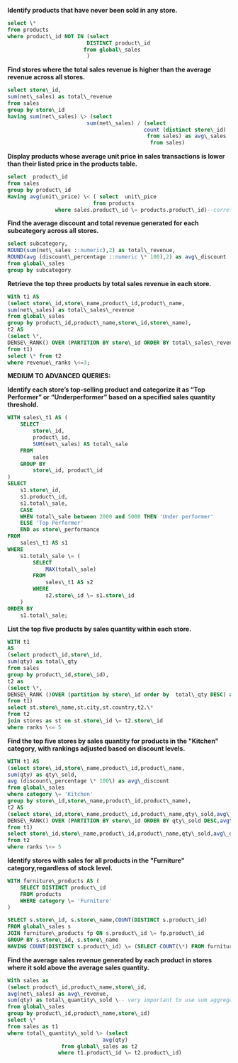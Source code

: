   
**Identify products that have never been sold in any store.**
```sql
select \*  
from products  
where product\_id NOT IN (select   
                         DISTINCT product\_id  
                        from global\_sales  
                         )
```
**Find stores where the total sales revenue is higher than the average revenue across all stores.**
```sql
select store\_id,  
sum(net\_sales) as total\_revenue  
from sales  
group by store\_id  
having sum(net\_sales) \> (select   
                         sum(net\_sales) / (select   
                                           count (distinct store\_id)  
                                            from sales) as avg\_sales   
                                             from sales)
```
**Display products whose average unit price in sales transactions is lower than their listed price in the products table.**
```sql
select  product\_id  
from sales  
group by product\_id  
Having avg(unit\_price) \< ( select  unit\_pice  
                           from products  
			   where sales.product\_id \= products.product\_id)--correlated subquery  
```
                                          
**Find the average discount and total revenue generated for each subcategory across all stores.**
```sql 
select subcategory,  
ROUND(sum(net\_sales ::numeric),2) as total\_revenue,  
ROUND(avg (discount\_percentage ::numeric \* 100),2) as avg\_discount  
from global\_sales  
group by subcategory
```
**Retrieve the top three products by total sales revenue in each store.** 
```sql
With t1 AS  
(select store\_id,store\_name,product\_id,product\_name,  
sum(net\_sales) as total\_sales\_revenue  
from global\_sales  
group by product\_id,product\_name,store\_id,store\_name),  
t2 AS  
(select \*,   
DENSE\_RANK() OVER (PARTITION BY store\_id ORDER BY total\_sales\_revenue DESC) as revenue\_ranks  
from t1)  
select \* from t2  
where revenue\_ranks \<=3;
```
**MEDIUM TO ADVANCED QUERIES:**  

**Identify each store’s top-selling product and categorize it as “Top Performer” or “Underperformer” based on a specified sales quantity threshold.**
```sql
WITH sales\_t1 AS (  
    SELECT   
        store\_id,  
        product\_id,  
        SUM(net\_sales) AS total\_sale  
    FROM   
        sales  
    GROUP BY   
        store\_id, product\_id  
)  
SELECT   
    s1.store\_id,  
    s1.product\_id,  
    s1.total\_sale,  
	CASE  
    WHEN total\_sale between 2000 and 5000 THEN 'Under performer'  
    ELSE 'Top Performer'  
	END as store\_performance  
FROM   
    sales\_t1 AS s1  
WHERE   
    s1.total\_sale \= (  
        SELECT   
            MAX(total\_sale)  
        FROM   
            sales\_t1 AS s2  
        WHERE   
            s2.store\_id \= s1.store\_id  
    )  
ORDER BY   
    s1.total\_sale;
```
 **List the top five products by sales quantity within each store.**
```sql
WITH t1   
AS  
(select product\_id,store\_id,  
sum(qty) as total\_qty  
from sales  
group by product\_id,store\_id),  
t2 as  
(select \*,  
DENSE\_RANK ()OVER (partition by store\_id order by  total\_qty DESC) as ranks  
from t1)  
select st.store\_name,st.city,st.country,t2.\*  
from t2  
join stores as st on st.store\_id \= t2.store\_id  
where ranks \<= 5
```
**Find the top five stores by sales quantity for products in the "Kitchen" category, with rankings adjusted based on discount levels.**
```sql
WITH t1 AS  
(select store\_id,store\_name,product\_id,product\_name,  
sum(qty) as qty\_sold,  
avg (discount\_percentage \* 100\) as avg\_discount  
from global\_sales  
where category \= 'Kitchen'  
group by store\_id,store\_name,product\_id,product\_name),  
t2 AS  
(select store\_id,store\_name,product\_id,product\_name,qty\_sold,avg\_discount,   
DENSE\_RANK() OVER (PARTITION BY store\_id ORDER BY qty\_sold DESC,avg\_discount DESC) as ranks  
from t1)  
select store\_id,store\_name,product\_id,product\_name,qty\_sold,avg\_discount  
from t2  
where ranks \<= 5
```
**Identify stores with sales for all products in the "Furniture" category,regardless of stock level.**
```sql
WITH furniture\_products AS (  
    SELECT DISTINCT product\_id  
    FROM products  
    WHERE category \= 'Furniture'  
)

SELECT s.store\_id, s.store\_name,COUNT(DISTINCT s.product\_id)  
FROM global\_sales s  
JOIN furniture\_products fp ON s.product\_id \= fp.product\_id  
GROUP BY s.store\_id, s.store\_name  
HAVING COUNT(DISTINCT s.product\_id) \= (SELECT COUNT(\*) FROM furniture\_products);
```
**Find the average sales revenue generated by each product in stores      where it sold above the average sales quantity.**
```sql
With sales as   
(select product\_id,product\_name,store\_id,  
avg(net\_sales) as avg\_revenue,  
sum(qty) as total\_quantity\_sold \-- very important to use sum aggregation function   
from global\_sales  
group by product\_id,product\_name,store\_id)  
select \*  
from sales as t1  
where total\_quantity\_sold \> (select   
                              avg(qty)  
			     from global\_sales as t2  
			    where t1.product\_id \= t2.product\_id) 

```
